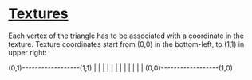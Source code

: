 # [Textures](https://learnopengl.com/Getting-started/Textures)

Each vertex of the triangle has to be associated with a coordinate in the texture. 
Texture coordinates start from (0,0) in the bottom-left, to (1,1) in upper right:

(0,1)------------------(1,1)
|                          |
|                          |
|                          |
|                          |
|                          |
|                          |
(0,0)------------------(1,0)

